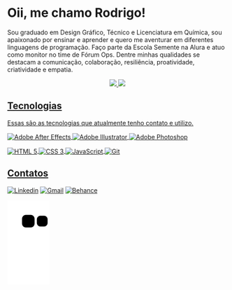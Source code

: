 <h1 align="left">Oii, me chamo Rodrigo!</h1>

Sou graduado em Design Gráfico, Técnico e Licenciatura em Química, sou apaixonado por ensinar e aprender e quero me aventurar em diferentes linguagens de programação. Faço parte da Escola Semente na Alura e atuo como monitor no time de Fórum Ops. Dentre minhas qualidades se destacam a comunicação, colaboração, resiliência, proatividade, criatividade e empatia.

<div align="center">
  <a href="https://github.com/RodrigoHarder">
  <img height="145em" src="https://github-readme-stats.vercel.app/api?username=RodrigoHarder&show_icons=true&theme=cobalt&include_all_commits=true&count_private=true"/>
  <img height="145em" src="https://github-readme-stats.vercel.app/api/top-langs/?username=RodrigoHarder&layout=compact&langs_count=7&theme=cobalt"/>
</div>

<div>
  <h2>Tecnologias</h2>
  <p>Essas são as tecnologias que atualmente tenho contato e utilizo.</p>
  <p>
    <img align="center" alt="Adobe After Effects" src="https://img.shields.io/badge/Adobe%20after%20affects-CF96FD?style=for-the-badge&logo=Adobe%20after%20effects&logoColor=393665">
   <img align="center" alt="Adobe Illustrator" src="https://img.shields.io/badge/Adobe%20Illustrator-FF9A00?style=for-the-badge&logo=adobe%20illustrator&logoColor=white">
    <img align="center" alt="Adobe Photoshop" src="https://img.shields.io/badge/Adobe%20Photoshop-31A8FF?style=for-the-badge&logo=Adobe%20Photoshop&logoColor=black">
  </p>
  <p>
    <img align="center" alt="HTML 5" src="https://img.shields.io/badge/HTML5-E34F26?style=for-the-badge&logo=html5&logoColor=white">
    <img align="center" alt="CSS 3" src="https://img.shields.io/badge/CSS3-1572B6?style=for-the-badge&logo=css3&logoColor=white">
    <img align="center" alt="JavaScript" src="https://img.shields.io/badge/JavaScript-323330?style=for-the-badge&logo=javascript&logoColor=F7DF1E">
    <img align="center" alt="Git" src="https://img.shields.io/badge/GIT-E44C30?style=for-the-badge&logo=git&logoColor=white"> 
  </p>
</div>

## Contatos
<a href="http://www.linkedin.com/in/rodrigo-harder"><img alt="Linkedin" src="https://img.shields.io/badge/LinkedIn-0077B5?style=for-the-badge&logo=linkedin&logoColor=white"></a>
<a href="mailto:rodrigosilvaharder@gmail.com"><img alt="Gmail" src="https://img.shields.io/badge/Gmail-D14836?style=for-the-badge&logo=gmail&logoColor=white"></a>
<a href="http://www.https://www.behance.net/roharder"><img alt="Behance" src="https://img.shields.io/badge/-Behance-blue?style=for-the-badge&logo=behance&logoColor=white"></a>

![Snake animation](https://github.com/RodrigoHarder/RodrigoHarder/blob/output/github-contribution-grid-snake.svg)
